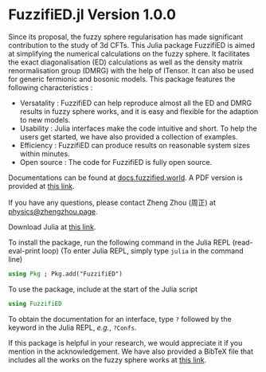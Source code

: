 # FuzzifiED.jl Version 1.0.0

Since its proposal, the fuzzy sphere regularisation has made significant contribution to the study of 3d CFTs. This Julia package FuzzifiED is aimed at simplifying the numerical calculations on the fuzzy sphere. It facilitates the exact diagonalisation (ED) calculations as well as the density matrix renormalisation group (DMRG) with the help of ITensor. It can also be used for generic fermionic and bosonic models. This package features the following characteristics : 

* Versatality : FuzzifiED can help reproduce almost all the ED and DMRG results in fuzzy sphere works, and it is easy and flexible for the adaption to new models. 
* Usability : Julia interfaces make the code intuitive and short. To help the users get started, we have also provided a collection of examples.
* Efficiency : FuzzifiED can produce results on reasonable system sizes within minutes.
* Open source : The code for FuzzifiED is fully open source. 

Documentations can be found at [docs.fuzzified.world](https://docs.fuzzified.world/). A PDF version is provided at [this link](https://docs.fuzzified.world/assets/FuzzifiED_Documentation.pdf).

If you have any questions, please contact Zheng Zhou (周正) at [physics@zhengzhou.page](mailto:physics@zhengzhou.page).

Download Julia at [this link](https://julialang.org/downloads/). 

To install the package, run the following command in the Julia REPL (read-eval-print loop) (To enter Julia REPL, simply type `julia` in the command line) 
```julia
using Pkg ; Pkg.add("FuzzifiED")
```
To use the package, include at the start of the Julia script
```julia
using FuzzifiED
```
To obtain the documentation for an interface, type `?` followed by the keyword in the Julia REPL, _e.g._, `?Confs`.

If this package is helpful in your research, we would appreciate it if you mention in the acknowledgement. We have also provided a BibTeX file that includes all the works on the fuzzy sphere works at [this link](https://docs.fuzzified.world/assets/bib_fuzzy.bib).